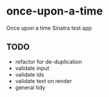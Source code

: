 once-upon-a-time
================

Once upon a time Sinatra test app

## TODO

* refactor for de-duplication
* validate input
* validate ids
* validate text on render
* general tidy